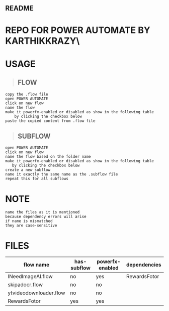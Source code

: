 ## README
# REPO FOR POWER AUTOMATE BY KARTHIKKRAZY\

# USAGE
>## FLOW
    copy the .flow file
    open POWER AUTOMATE
    click on new flow    
    name the flow 
    make it powerfx-enabled or disabled as show in the following table
        by clicking the checkbox below
    paste the copied content from .flow file
>## SUBFLOW
    open POWER AUTOMATE
    click on new flow
    name the flow based on the folder name
    make it powerfx-enabled or disabled as show in the following table
       by clicking the checkbox below
    create a new subflow 
    name it exactly the same name as the .subflow file
    repeat this for all subflows

# NOTE 
    name the files as it is mentioned 
    because dependency errors will arise 
    if name is mismatched
    they are case-sensitive

# FILES

|flow name	|has-subflow|powerfx-enabled	|dependencies	|
|------------------------	|-----	|-----	|--------------	|
| INeedImageAI.flow      	| no  	| yes 	| RewardsFotor 	|
| skipadocr.flow         	| no  	| no  	|              	|
| ytvideodownloader.flow 	| no  	| no  	|              	|
| RewardsFotor           	| yes 	| yes 	|              	|
